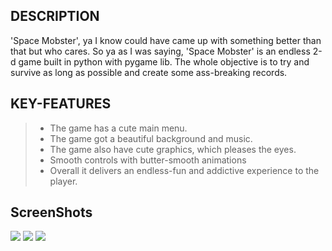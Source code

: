 ## DESCRIPTION
<div>
'Space Mobster', ya I know could have came up with something better than that but who cares.
So ya as I was saying, 'Space Mobster' is an endless 2-d game built in python with pygame lib.
The whole objective is to try and survive as long as possible and create some ass-breaking records.
</div>

## KEY-FEATURES

> - The game has a cute main menu.
> - The game got a beautiful background and music.
> - The game also have cute graphics, which pleases the eyes.
> - Smooth controls with butter-smooth animations
> - Overall it delivers an endless-fun and addictive experience to the player.
## ScreenShots

<div>
<img src="https://user-images.githubusercontent.com/109455495/204137569-3d5440a8-517f-4b6c-b281-1fbef8448f7e.png"/>

<img src="https://user-images.githubusercontent.com/109455495/204879512-ac9286f0-be90-481d-9f9b-3e1e4b126eb5.png"/>

<img src="https://user-images.githubusercontent.com/109455495/205447433-807093ca-ccf9-49a5-b6d5-d4caacc70dc5.png"/>
</div>
